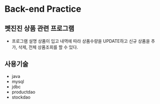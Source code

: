 # Back-end Practice

## 펫진진 상품 관련 프로그램
- 프로그램 설명
상품이 입고 내역에 따라 상품수량을 UPDATE하고
신규 상품을 추가, 삭제, 전체 상품조회를 할 수 있다.

## 사용기술
- java
- mysql
- jdbc
- productdao
- stockdao

	
